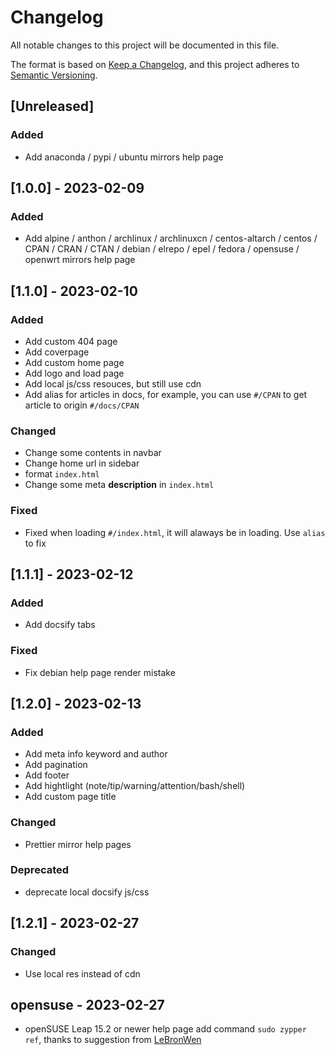 # Changelog

All notable changes to this project will be documented in this file.

The format is based on [Keep a Changelog](https://keepachangelog.com/en/1.0.0/),
and this project adheres to [Semantic Versioning](https://semver.org/spec/v2.0.0.html).

## [Unreleased]

### Added

- Add anaconda / pypi / ubuntu mirrors help page

## [1.0.0] - 2023-02-09

### Added 

- Add alpine / anthon / archlinux / archlinuxcn / centos-altarch / centos / CPAN / CRAN / CTAN / debian / elrepo / epel / fedora / opensuse / openwrt mirrors help page

## [1.1.0] - 2023-02-10

### Added

- Add custom 404 page
- Add coverpage
- Add custom home page
- Add logo and load page
- Add local js/css resouces, but still use cdn
- Add alias for articles in docs, for example, you can use `#/CPAN` to get article to origin `#/docs/CPAN`

### Changed

- Change some contents in navbar
- Change home url in sidebar
- format `index.html`
- Change some meta **description** in `index.html`

### Fixed

- Fixed when loading `#/index.html`, it will alaways be in loading. Use `alias` to fix

## [1.1.1] - 2023-02-12

### Added

- Add docsify tabs

### Fixed

- Fix debian help page render mistake

## [1.2.0] - 2023-02-13

### Added

- Add meta info keyword and author
- Add pagination
- Add footer
- Add hightlight (note/tip/warning/attention/bash/shell)
- Add custom page title

### Changed

- Prettier mirror help pages 

### Deprecated

- deprecate local docsify js/css 

## [1.2.1] - 2023-02-27

### Changed

- Use local res instead of cdn

## opensuse - 2023-02-27

- openSUSE Leap 15.2 or newer help page add command `sudo zypper ref`, thanks to suggestion from [LeBronWen](https://github.com/LeBronWen)